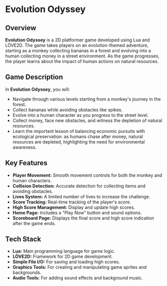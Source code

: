 # Evolution Odyssey

## Overview

**Evolution Odyssey** is a 2D platformer game developed using Lua and LÖVE2D. The game takes players on an evolution-themed adventure, starting as a monkey collecting bananas in a forest and evolving into a human collecting money in a street environment. As the game progresses, the player learns about the impact of human actions on natural resources.

## Game Description

In **Evolution Odyssey**, you will:
- Navigate through various levels starting from a monkey's journey in the forest.
- Collect bananas while avoiding obstacles like spikes.
- Evolve into a human character as you progress to the street level.
- Collect money, face new obstacles, and witness the depletion of natural resources.
- Learn the important lesson of balancing economic pursuits with ecological preservation: as humans chase after money, natural resources are depleted, highlighting the need for environmental awareness.

## Key Features

- **Player Movement:** Smooth movement controls for both the monkey and human characters.
- **Collision Detection:** Accurate detection for collecting items and avoiding obstacles.
- **Lives System:** A limited number of lives to increase the challenge.
- **Score Tracking:** Real-time tracking of the player's score.
- **High Score Management:** Display and update high scores.
- **Home Page:** Includes a "Play Now" button and sound options.
- **Scoreboard Page:** Displays the final score and high score indication after the game ends.

## Tech Stack

- **Lua:** Main programming language for game logic.
- **LÖVE2D:** Framework for 2D game development.
- **Simple File I/O:** For saving and loading high scores.
- **Graphics Tools:** For creating and manipulating game sprites and backgrounds.
- **Audio Tools:** For adding sound effects and background music.
